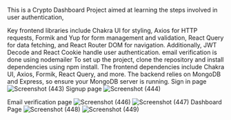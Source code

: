  This is a Crypto Dashboard Project aimed at learning the steps involved in user authentication,
 
 Key frontend libraries include Chakra UI for styling, Axios for HTTP requests, Formik and Yup for form management and validation, React Query for data fetching, and React Router DOM for navigation. Additionally, JWT Decode and React Cookie handle user authentication.
email verification is done using nodemailer
To set up the project, clone the repository and install dependencies using npm install. The frontend dependencies include Chakra UI, Axios, Formik, React Query, and more. The backend relies on MongoDB and Express, so ensure your MongoDB server is running.
Sign in page
![Screenshot (443)](https://github.com/Ujjawal-Chaurasia/CryptoDashbord/assets/78657632/9dd8e8c3-9d46-4db3-8e7c-0eaddd86b32c)
Signup page
![Screenshot (444)](https://github.com/Ujjawal-Chaurasia/CryptoDashbord/assets/78657632/442d81a5-0b60-4479-96a8-59b45a20b63e)

Email verification page 
![Screenshot (446)](https://github.com/Ujjawal-Chaurasia/CryptoDashbord/assets/78657632/05c990c7-e295-4631-a034-195433c5d408)
![Screenshot (447)](https://github.com/Ujjawal-Chaurasia/CryptoDashbord/assets/78657632/a21634f8-47fb-4e84-a0ad-ef2c26ee6365)
Dashboard Page
![Screenshot (448)](https://github.com/Ujjawal-Chaurasia/CryptoDashbord/assets/78657632/341138fe-b843-482e-a08b-a856b64a8878)
![Screenshot (449)](https://github.com/Ujjawal-Chaurasia/CryptoDashbord/assets/78657632/3eb7912c-6ce0-48bc-aaf3-623bb9f14c0b)


